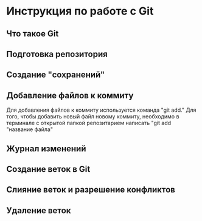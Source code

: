 # Инструкция по работе с Git

## Что такое Git

## Подготовка репозитория

## Создание "сохранений"


## Добавление файлов к коммиту
Для добавления файлов к коммиту используется команда "git add."
Для того, чтобы добавить новый файл новому коммиту, необходимо в терминале с открытой папкой репозитарием написать "git add "название файла"

## Журнал изменений

## Создание веток в Git

## Слияние веток и разрешение конфликтов

## Удаление веток